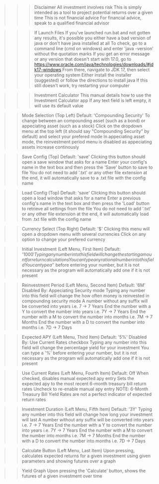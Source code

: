 >>> Disclaimer
All investment involves risk
This is simply intended as a tool to project potential returns over a given time
This is not financial advice
For financial advice, speak to a qualified financial advisor

>>> If Launch Files
If you've launched run.bat and not gotten any results, it's possible you either have a bad version of java or don't have java installed at all
To check, go to a command line (cmd on windows) and enter 'java -version' without the quotation marks
If you get an error message or any version that doesn't start with 17.0, go to https://www.oracle.com/java/technologies/downloads/#jdk17-windows
From there, navigate to JDK 17, then select your operating system
Either install the installer (suggested) or follow the directions to install java
If this still doesn't work, try restarting your computer

>>> Investment Calculator
This manual details how to use the Investment Calculator app
If any text field is left empty, it will use its default value

>> Mode Selection (Top Left)
> Default: 'Compounding Security'
To change between an compounding asset (such as a bond) or appeciating asset (such as a stock)
Click on the dropdown menu at the top left (it should say "Compounding Security" by default) and select your prefered mode
In appeciating asset mode, the reinvestment period menu is disabled as appeciating assets increase continously

>> Save Config (Top)
> Default: 'save'
Clicking this button should open a save window that asks for a name
Enter your config's name in the text box and then press the 'Save' button to save to file
You do not need to add '.txt' or any other file extension at the end, it will automatically save to a .txt file with the config name

>> Load Config (Top)
> Default: 'save'
Clicking this button should open a load window that asks for a name
Enter a previous config's name in the text box and then press the 'Load' button to retrieve all settings from the file
You do not need to add '.txt' or any other file extension at the end, it will automatically load from .txt file with the config name

>> Currency Select (Top Right)
> Default: '$'
Clicking this menu will open a dropdown menu with several currencies
Click on any option to change your prefered currency

>> Initial Investment (Left Menu, First Item)
> Default: '$1000'
Typing any number into this field will change the starting amount for return calculations
You can type any rational number into this field
You can type a '$' before entering your number, but it is not necessary as the program will automatically add one if it is not present

>> Reinvestment Period (Left Menu, Second Item)
> Default: '6M'
> Disabled By: Appeciating Security mode
Typing any number into this field will change the how often money is reinvested in compounding security mode
A number without any suffix will be converted into years i.e. 7 -> 7 Years
End the number with a Y to convert the number into years i.e. 7Y -> 7 Years
End the number with a M to convert the number into months i.e. 7M -> 7 Months
End the number with a D to convert the number into months i.e. 7D -> 7 Days

>> Expected APY (Left Menu, Third Item)
> Default: '5%'
> Disabled By: Use Current Rates checkbox
Typing any number into this field will change the percentage yield for your investment
You can type a '%' before entering your number, but it is not necessary as the program will automatically add one if it is not present

>> Use Current Rates (Left Menu, Fourth Item)
> Default: Off
When checked, disables manual expected apy entry
Sets the expected apy to the most recent 6-month treasury bill return rates
Uncheck to re-enable manual apy entry
NOTE: 6-Month Treasury Bill Yield Rates are not a perfect indicator of expected return rates

>> Investment Duration (Left Menu, Fifth Item)
> Default: '3Y'
Typing any number into this field will change how long your investment will last
A number without any suffix will be converted into years i.e. 7 -> 7 Years
End the number with a Y to convert the number into years i.e. 7Y -> 7 Years
End the number with a M to convert the number into months i.e. 7M -> 7 Months
End the number with a D to convert the number into months i.e. 7D -> 7 Days

>> Calculate Button (Left Menu, Last Item)
Upon pressing, calculates expected returns for a given investment using given parameters and showing futures over a graph

>> Yield Graph
Upon pressing the 'Calculate' button, shows the futures of a given investment over time